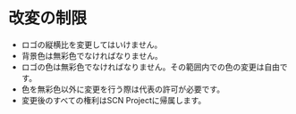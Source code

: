 # 改変の制限
- ロゴの縦横比を変更してはいけません。
- 背景色は無彩色でなければなりません。
- ロゴの色は無彩色でなければなりません。その範囲内での色の変更は自由です。
- 色を無彩色以外に変更を行う際は代表の許可が必要です。
- 変更後のすべての権利はSCN Projectに帰属します。
